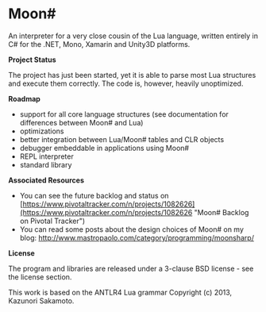 Moon#
=========

An interpreter for a very close cousin of the Lua language, written entirely in C# for the .NET, Mono, Xamarin and Unity3D platforms.


**Project Status**

The project has just been started,  yet it is able to parse most Lua structures and execute them correctly. The code is,  however,  heavily unoptimized. 


**Roadmap**

* support for all core language structures (see documentation for differences between Moon# and Lua)
* optimizations 
* better integration between Lua/Moon# tables and CLR objects
* debugger embeddable in applications using Moon# 
* REPL interpreter
* standard library 

**Associated Resources**

* You can see the future backlog and status on [https://www.pivotaltracker.com/n/projects/1082626](https://www.pivotaltracker.com/n/projects/1082626 "Moon# Backlog on Pivotal Tracker")
* You can read some posts about the design choices of Moon# on my blog: http://www.mastropaolo.com/category/programming/moonsharp/


**License**

The program and libraries are released under a 3-clause BSD license - see the license section.

This work is based on the ANTLR4 Lua grammar Copyright (c) 2013, Kazunori Sakamoto.
